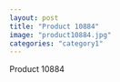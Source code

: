 ```yaml
---
layout: post
title: "Product 10884"
image: "product10884.jpg"
categories: "category1"
---
```

Product 10884
